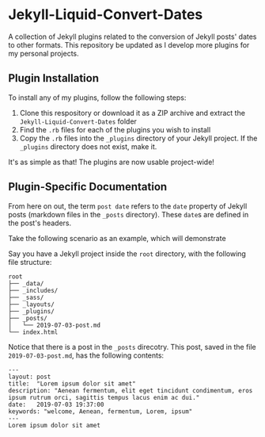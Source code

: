 # Jekyll-Liquid-Convert-Dates
A collection of Jekyll plugins related to the conversion of Jekyll posts' dates to other formats. This repository be updated as I develop more plugins for my personal projects.

## Plugin Installation
To install any of my plugins, follow the following steps:

1) Clone this respository or download it as a ZIP archive and extract the `Jekyll-Liquid-Convert-Dates` folder
2) Find the `.rb` files for each of the plugins you wish to install
3) Copy the `.rb` files into the `_plugins` directory of your Jekyll project. If the `_plugins` directory does not exist, make it.


It's as simple as that! The plugins are now usable project-wide!


## Plugin-Specific Documentation

From here on out, the term `post date` refers to the `date` property of Jekyll posts (markdown files in the `_posts` directory). These `date`s are defined in the post's headers.

Take the following scenario as an example, which will demonstrate

Say you have a Jekyll project inside the `root` directory, with the following file structure:

```
root
├── _data/
├── _includes/
├── _sass/
├── _layouts/
├── _plugins/
├── _posts/
│   └── 2019-07-03-post.md
└── index.html
```

Notice that there is a post in the `_posts` direcotry. This post, saved in the file `2019-07-03-post.md`, has the following contents:

```
---
layout: post
title:  "Lorem ipsum dolor sit amet"
description: "Aenean fermentum, elit eget tincidunt condimentum, eros ipsum rutrum orci, sagittis tempus lacus enim ac dui."
date:   2019-07-03 19:37:00
keywords: "welcome, Aenean, fermentum, Lorem, ipsum"
---
Lorem ipsum dolor sit amet

```
